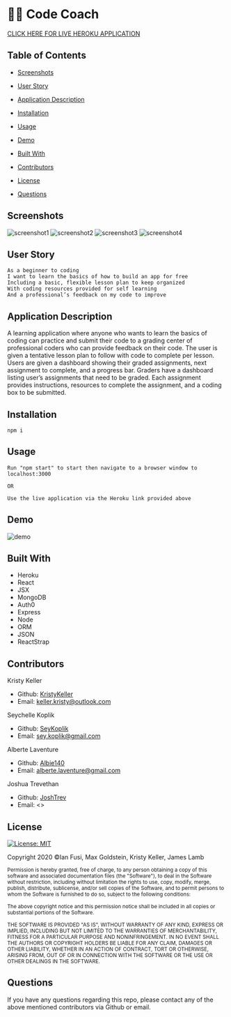 # 👨‍💻 Code Coach
[CLICK HERE FOR LIVE HEROKU APPLICATION]()

## Table of Contents
* [Screenshots](#screenshots)

* [User Story](#user-story)

* [Application Description](#application-description)

* [Installation](#installation)

* [Usage](#usage)

* [Demo](#demo)

* [Built With](#built-with)

* [Contributors](#contributors)

* [License](#license)

* [Questions](#questions)

## Screenshots 
![screenshot1](./assets/images/)
![screenshot2](./assets/images/)
![screenshot3](./assets/images/)
![screenshot4](./assets/images/)

## User Story
```
As a beginner to coding
I want to learn the basics of how to build an app for free 
Including a basic, flexible lesson plan to keep organized
With coding resources provided for self learning 
And a professional’s feedback on my code to improve
```

## Application Description
A learning application where anyone who wants to learn the basics of coding can practice and submit their code to a grading center of professional coders who can provide feedback on their code. The user is given a tentative lesson plan to follow with code to complete per lesson. Users are given a dashboard showing their graded assignments, next assignment to complete, and a progress bar. Graders have a dashboard listing user’s assignments that need to be graded. Each assignment provides instructions, resources to complete the assignment, and a coding box to be submitted.

## Installation 
```
npm i 
```

## Usage 
```
Run "npm start" to start then navigate to a browser window to localhost:3000

OR
                                     
Use the live application via the Heroku link provided above

```
## Demo
![demo]()
## Built With
* Heroku
* React
* JSX
* MongoDB
* Auth0 
* Express
* Node
* ORM
* JSON
* ReactStrap

## Contributors 

 
Kristy Keller
* Github: [KristyKeller](https://github.com/KristyKeller) 
* Email: <keller.kristy@outlook.com> 

Seychelle Koplik
* Github: [SeyKoplik](https://github.com/SeyKoplik) 
* Email: <sey.koplik@gmail.com> 

Alberte Laventure 
* Github: [Albie140](https://github.com/Albie140) 
* Email: <alberte.laventure@gmail.com> 

Joshua Trevethan
* Github: [JoshTrev](https://github.com/JoshTrev) 
* Email: <> 

## License

[![License: MIT](https://img.shields.io/badge/License-MIT-yellow.svg)](https://opensource.org/licenses/MIT)

Copyright 2020 ©Ian Fusi, Max Goldstein, Kristy Keller, James Lamb

<sup>Permission is hereby granted, free of charge, to any person obtaining a copy of this software and associated documentation files (the "Software"), to deal in the Software without restriction, including without limitation the rights to use, copy, modify, merge, publish, distribute, sublicense, and/or sell copies of the Software, and to permit persons to whom the Software is furnished to do so, subject to the following conditions:
  
<sup>The above copyright notice and this permission notice shall be included in all copies or substantial portions of the Software.
  
<sup>THE SOFTWARE IS PROVIDED "AS IS", WITHOUT WARRANTY OF ANY KIND, EXPRESS OR IMPLIED, INCLUDING BUT NOT LIMITED TO THE WARRANTIES OF MERCHANTABILITY, FITNESS FOR A PARTICULAR PURPOSE AND NONINFRINGEMENT. IN NO EVENT SHALL THE AUTHORS OR COPYRIGHT HOLDERS BE LIABLE FOR ANY CLAIM, DAMAGES OR OTHER LIABILITY, WHETHER IN AN ACTION OF CONTRACT, TORT OR OTHERWISE, ARISING FROM, OUT OF OR IN CONNECTION WITH THE SOFTWARE OR THE USE OR OTHER DEALINGS IN THE SOFTWARE.

## Questions

If you have any questions regarding this repo, please contact any of the above mentioned contributors via Github or email.
